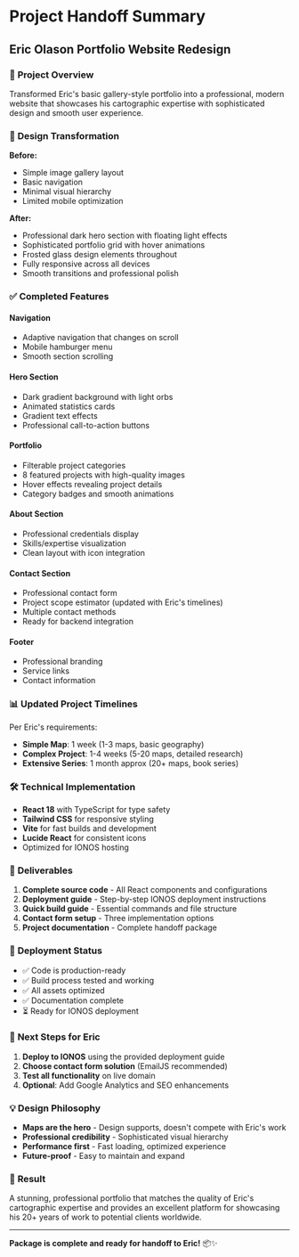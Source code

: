 # Project Handoff Summary
## Eric Olason Portfolio Website Redesign

### 🎯 **Project Overview**
Transformed Eric's basic gallery-style portfolio into a professional, modern website that showcases his cartographic expertise with sophisticated design and smooth user experience.

### 🎨 **Design Transformation**

**Before:**
- Simple image gallery layout
- Basic navigation
- Minimal visual hierarchy
- Limited mobile optimization

**After:**
- Professional dark hero section with floating light effects
- Sophisticated portfolio grid with hover animations
- Frosted glass design elements throughout
- Fully responsive across all devices
- Smooth transitions and professional polish

### ✅ **Completed Features**

#### **Navigation**
- Adaptive navigation that changes on scroll
- Mobile hamburger menu
- Smooth section scrolling

#### **Hero Section**
- Dark gradient background with light orbs
- Animated statistics cards
- Gradient text effects
- Professional call-to-action buttons

#### **Portfolio**
- Filterable project categories
- 8 featured projects with high-quality images
- Hover effects revealing project details
- Category badges and smooth animations

#### **About Section**
- Professional credentials display
- Skills/expertise visualization
- Clean layout with icon integration

#### **Contact Section**
- Professional contact form
- Project scope estimator (updated with Eric's timelines)
- Multiple contact methods
- Ready for backend integration

#### **Footer**
- Professional branding
- Service links
- Contact information

### 📊 **Updated Project Timelines**
Per Eric's requirements:
- **Simple Map**: 1 week (1-3 maps, basic geography)
- **Complex Project**: 1-4 weeks (5-20 maps, detailed research)
- **Extensive Series**: 1 month approx (20+ maps, book series)

### 🛠 **Technical Implementation**
- **React 18** with TypeScript for type safety
- **Tailwind CSS** for responsive styling
- **Vite** for fast builds and development
- **Lucide React** for consistent icons
- Optimized for IONOS hosting

### 📁 **Deliverables**
1. **Complete source code** - All React components and configurations
2. **Deployment guide** - Step-by-step IONOS deployment instructions
3. **Quick build guide** - Essential commands and file structure
4. **Contact form setup** - Three implementation options
5. **Project documentation** - Complete handoff package

### 🚀 **Deployment Status**
- ✅ Code is production-ready
- ✅ Build process tested and working
- ✅ All assets optimized
- ✅ Documentation complete
- ⏳ Ready for IONOS deployment

### 🔄 **Next Steps for Eric**
1. **Deploy to IONOS** using the provided deployment guide
2. **Choose contact form solution** (EmailJS recommended)
3. **Test all functionality** on live domain
4. **Optional**: Add Google Analytics and SEO enhancements

### 💡 **Design Philosophy**
- **Maps are the hero** - Design supports, doesn't compete with Eric's work
- **Professional credibility** - Sophisticated visual hierarchy
- **Performance first** - Fast loading, optimized experience
- **Future-proof** - Easy to maintain and expand

### 🎉 **Result**
A stunning, professional portfolio that matches the quality of Eric's cartographic expertise and provides an excellent platform for showcasing his 20+ years of work to potential clients worldwide.

---

**Package is complete and ready for handoff to Eric!** 📦✨
